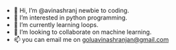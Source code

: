 - 👋 Hi, I’m @avinashranj newbie to coding.
- 👀 I’m interested in python programming.
- 🌱 I’m currently learning loops.
- 💞️ I’m looking to collaborate on machine learning.
- 📫 you can email me on goluavinashranjan@gmail.com

<!---
avinashranj/avinashranj is a ✨ special ✨ repository because its `README.md` (this file) appears on your GitHub profile.
You can click the Preview link to take a look at your changes.
--->
